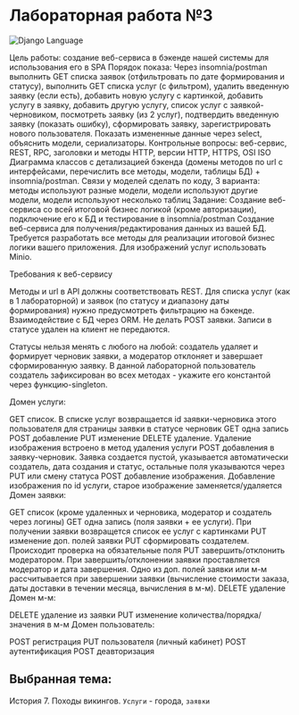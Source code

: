 # Лабораторная работа №3
 <div>
 <img src="https://img.shields.io/badge/language-Django-blue.svg" alt="Django Language">
 </div>

Цель работы: создание веб-сервиса в бэкенде нашей системы для использования его в SPA
Порядок показа: Через insomnia/postman выполнить GET списка заявок (отфильтровать по дате формирования и статусу), выполнить GET списка услуг (с фильтром), удалить введенную заявку (если есть), добавить новую услугу с картинкой, добавить услугу в заявку, добавить другую услугу, список услуг с заявкой-черновиком, посмотреть заявку (из 2 услуг), подтвердить введенную заявку (показать ошибку), сформировать заявку, зарегистрировать нового пользователя. Показать измененные данные через select, объяснить модели, сериализаторы.
Контрольные вопросы: веб-сервис, REST, RPC, заголовки и методы HTTP, версии HTTP, HTTPS, OSI ISO
Диаграмма классов с детализацией бэкенда (домены методов по url с интерфейсами, перечислить все методы, модели, таблицы БД) + insomnia/postman. Связи у моделей сделать по коду, 3 варианта: методы используют разные модели, модели используют другие модели, модели используют несколько таблиц
Задание: Создание веб-сервиса со всей итоговой бизнес логикой (кроме авторизации), подключение его к БД и тестирование в insomnia/postman
Создание веб-сервиса для получения/редактирования данных из вашей БД. Требуется разработать все методы для реализации итоговой бизнес логики вашего приложения. Для изображений услуг использовать Minio.

Требования к веб-сервису

Методы и url в API должны соответствовать REST. Для списка услуг (как в 1 лабораторной) и заявок (по статусу и диапазону даты формирования) нужно предусмотреть фильтрацию на бэкенде. Взаимодействие с БД через ORM. Не делать POST заявки. Записи в статусе удален на клиент не передаются.

Статусы нельзя менять с любого на любой: создатель удаляет и формирует черновик заявки, а модератор отклоняет и завершает сформированную заявку. В данной лабораторной пользователь создатель зафиксирован во всех методах - укажите его константой через функцию-singleton.

Домен услуги:

GET список. В списке услуг возвращается id заявки-черновика этого пользователя для страницы заявки в статусе черновик
GET одна запись
POST добавление
PUT изменение
DELETE удаление. Удаление изображения встроено в метод удаления услуги
POST добавления в заявку-черновик. Заявка создается пустой, указывается автоматически создатель, дата создания и статус, остальные поля указываются через PUT или смену статуса
POST добавление изображения. Добавление изображения по id услуги, старое изображение заменяется/удаляется
Домен заявки:

GET список (кроме удаленных и черновика, модератор и создатель через логины)
GET одна запись (поля заявки + ее услуги). При получении заявки возвращется список ее услуг с картинками
PUT изменение доп. полей заявки
PUT сформировать создателем. Происходит проверка на обязательные поля
PUT завершить/отклонить модератором. При завершить/отклонении заявки проставляется модератор и дата завершения. Одно из доп. полей заявки или м-м рассчитывается при завершении заявки (вычисление стоимости заказа, даты доставки в течении месяца, вычисления в м-м).
DELETE удаление
Домен м-м:

DELETE удаление из заявки
PUT изменение количества/порядка/значения в м-м
Домен пользователь:

POST регистрация
PUT пользователя (личный кабинет)
POST аутентификация
POST деавторизация
## Выбранная тема:
 История 7. Походы викингов. `Услуги` - города, `заявки`


